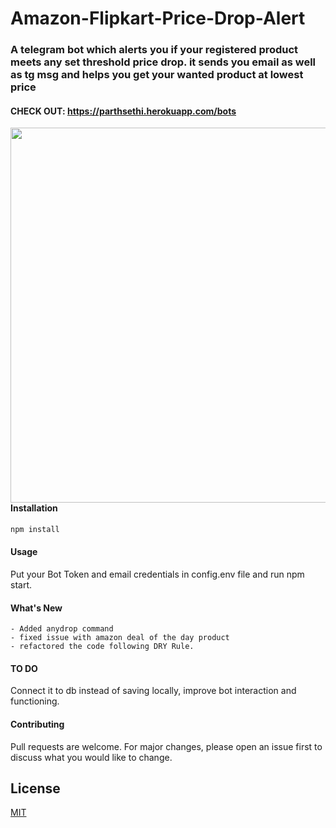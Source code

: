# Amazon-Flipkart-Price-Drop-Alert

### A telegram bot which alerts you if your registered product meets any set threshold price drop. it sends you email as well as tg msg and helps you get your wanted product at lowest price

#### CHECK OUT: https://parthsethi.herokuapp.com/bots

<img align="left" src="https://i.imgur.com/cMQu5Jp.png" width="600px"/>

#### Installation

```bash
npm install
```

#### Usage


Put your Bot Token and email credentials in config.env file and run npm start.

#### What's New

    - Added anydrop command 
    - fixed issue with amazon deal of the day product 
    - refactored the code following DRY Rule.

#### TO DO

   Connect it to db instead of saving locally, improve bot interaction and functioning.


#### Contributing

   Pull requests are welcome. For major changes, please open an issue first to discuss what you would like to change.

## License

[MIT](https://choosealicense.com/licenses/mit/)
